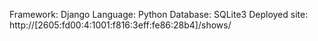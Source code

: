 Framework: Django
Language: Python
Database: SQLite3
Deployed site: http://[2605:fd00:4:1001:f816:3eff:fe86:28b4]/shows/
